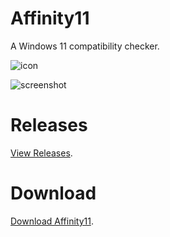 # Affinity11
A Windows 11 compatibility checker.

![icon](https://i.imgur.com/uS1HhtV.png)

![screenshot](https://i.imgur.com/tvp5nJB.png)

# Releases

[View Releases](https://github.com/mag-nif-i-cent/Affinity11/releases).

# Download

[Download Affinity11](https://github.com/mag-nif-i-cent/Affinity11/releases/download/first/Affinity11.exe).
